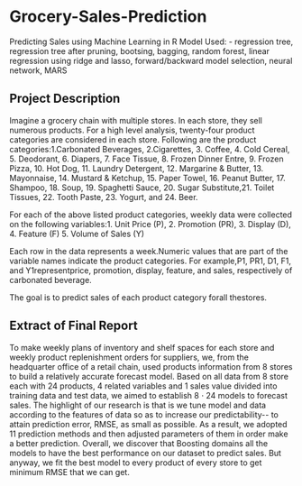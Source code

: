 # Grocery-Sales-Prediction
Predicting Sales using Machine Learning in R 
Model Used: - regression tree, regression tree after pruning, bootsing, bagging, random forest, linear regression using ridge and lasso, forward/backward model selection, neural network, MARS

## Project Description
Imagine a grocery chain with multiple stores. In each store, they sell numerous products. For  a  high  level  analysis,  twenty-four  product  categories  are  considered  in each  store. Following are the product categories:1.Carbonated  Beverages,  2.Cigarettes,  3.  Coffee,  4.  Cold  Cereal,  5.  Deodorant,  6. Diapers,  7.  Face  Tissue,  8.  Frozen  Dinner  Entre,  9.  Frozen  Pizza,  10.  Hot  Dog,  11. Laundry Detergent, 12. Margarine & Butter, 13. Mayonnaise, 14. Mustard & Ketchup, 15. Paper Towel, 16. Peanut Butter, 17. Shampoo, 18. Soup, 19. Spaghetti Sauce, 20. Sugar Substitute,21. Toilet Tissues, 22. Tooth Paste, 23. Yogurt, and 24. Beer.

For  each  of  the  above  listed  product  categories,  weekly  data  were  collected  on  the following variables:1. Unit Price (P), 2. Promotion (PR), 3. Display (D), 4. Feature (F) 5. Volume of Sales (Y)

Each row in the data represents a week.Numeric values that are part of the variable names indicate the product categories. For example,P1,  PR1, D1,  F1,  and  Y1representprice,  promotion,  display,  feature,  and sales, respectively of carbonated beverage.

The  goal  is  to  predict sales of each product category forall thestores. 


##  Extract of Final Report
To make weekly plans of inventory and shelf spaces for each store and weekly product replenishment orders for suppliers, we, from the headquarter office of a retail chain, used products information from 8 stores to build a relatively accurate forecast model.
Based on all data from 8 store each with 24 products, 4 related variables and 1 sales value divided into training data and test data, we aimed to establish 8 $\cdot$ 24 models to forecast sales. 
The highlight of our research is that is we tune model and data according to the features of data so as to increase our predictability-- to attain prediction error, RMSE, as small as possible. As a result, we adopted 11 prediction methods and then adjusted parameters of them in order make a better prediction. Overall, we discover that Boosting domains all the models to have the best performance on our dataset to predict sales. But anyway, we fit the best model to every product of every store to get minimum RMSE that we can get.
